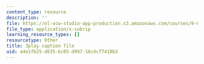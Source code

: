 ```yaml
---
content_type: resource
description: ''
file: https://ol-ocw-studio-app-production.s3.amazonaws.com/courses/9-04-sensory-systems-fall-2013/a4e1fb25d635bc05d99716c4cf7418b3_9fL2zRnkDdQ.srt
file_type: application/x-subrip
learning_resource_types: []
resourcetype: Other
title: 3play caption file
uid: a4e1fb25-d635-bc05-d997-16c4cf7418b3
---
```

